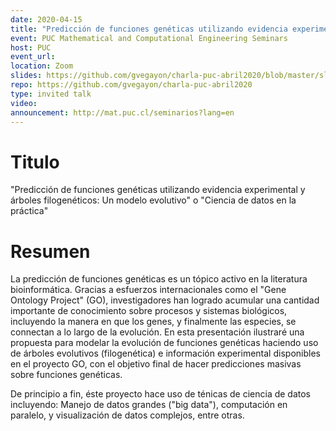 ```yaml
---
date: 2020-04-15
title: "Predicción de funciones genéticas utilizando evidencia experimental y árboles filogenéticos: Un modelo evolutivo" o "Ciencia de datos en la práctica"
event: PUC Mathematical and Computational Engineering Seminars
host: PUC
event_url: 
location: Zoom
slides: https://github.com/gvegayon/charla-puc-abril2020/blob/master/slides.pdf
repo: https://github.com/gvegayon/charla-puc-abril2020
type: invited talk
video:
announcement: http://mat.puc.cl/seminarios?lang=en
---
```


# Titulo

"Predicción de funciones genéticas utilizando evidencia experimental y
árboles filogenéticos: Un modelo evolutivo" o "Ciencia de datos en la práctica"

# Resumen

La predicción de funciones genéticas es un tópico activo en la literatura
bioinformática. Gracias a esfuerzos internacionales como el "Gene Ontology
Project" (GO), investigadores han logrado acumular una cantidad importante de
conocimiento sobre procesos y sistemas biológicos, incluyendo la manera en que
los genes, y finalmente las especies, se connectan a lo largo de la evolución.
En esta presentación ilustraré una propuesta para modelar la evolución de
funciones genéticas haciendo uso de árboles evolutivos (filogenética) e
información experimental disponibles en el proyecto GO, con el objetivo final de
hacer predicciones masivas sobre funciones genéticas.

De principio a fin, éste proyecto hace uso de ténicas de ciencia de datos
incluyendo: Manejo de datos grandes ("big data"), computación en paralelo,
y visualización de datos complejos, entre otras.


